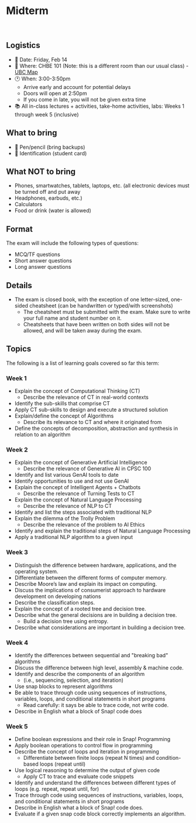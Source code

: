 # Midterm

<br>

## Logistics
- 📅 Date: Friday, Feb 14
- 📍 Where: CHBE 101 (Note: this is a different room than our usual class) - [UBC Map](https://maps.ubc.ca/?code=CHBE)
- 🕐 When: 3:00-3:50pm 
  - Arrive early and account for potential delays
  - Doors will open at 2:50pm
  - If you come in late, you will not be given extra time
- 📚 All in-class lectures + activities, take-home activities, labs: Weeks 1 through week 5 (inclusive)

## What to bring
- 📝 Pen/pencil (bring backups)
- 🪪 Identification (student card)

## What NOT to bring
- Phones, smartwatches, tablets, laptops, etc. (all electronic devices must be turned off and put away
- Headphones, earbuds, etc.)
- Calculators
- Food or drink (water is allowed)

## Format

The exam will include the following types of questions:

- MCQ/TF questions 
- Short answer questions 
- Long answer questions 
  
## Details

- The exam is closed book, with the exception of one letter-sized, one-sided cheatsheet (can be handwritten or typed/with screenshots)
  - The cheatsheet must be submitted with the exam. Make sure to write your full name and student number on it.
  - Cheatsheets that have been written on both sides will not be allowed, and will be taken away during the exam.

## Topics

The following is a list of learning goals covered so far this term:

### Week 1
- Explain the concept of Computational Thinking (CT) 
  - Describe the relevance of CT in real-world contexts
- Identify the sub-skills that comprise CT
- Apply CT sub-skills to design and execute a structured solution
- Explain/define the concept of Algorithms
  - Describe its relevance to CT and where it originated from
- Define the concepts of decomposition, abstraction and synthesis in relation to an algorithm

### Week 2
- Explain the concept of Generative Artificial Intelligence
  - Describe the relevance of Generative AI in CPSC 100
- Identify and list various GenAI tools to date
- Identify opportunities to use and not use GenAI
- Explain the concept of Intelligent Agents + Chatbots
  - Describe the relevance of Turning Tests to CT
- Explain the concept of Natural Language Processing 
  - Describe the relevance of NLP to CT
- Identify and list the steps associated with traditional NLP
- Explain the dilemma of the Trolly Problem 
  - Describe the relevance of the problem to AI Ethics
- Identify and explain the traditional steps of Natural Language Processing 
- Apply a traditional NLP algorithm to a given input

### Week 3
- Distinguish the difference between hardware, applications, and the operating system.
- Differentiate between the different forms of computer memory.
- Describe Moore’s law and explain its impact on computing.
- Discuss the implications of consumerist approach to hardware development on developing nations
- Describe the classification steps.
- Explain the concept of a rooted tree and decision tree.
- Describe what the general decisions are in building a decision tree. 
  - Build a decision tree using entropy.
- Describe what considerations are important in building a decision tree.

### Week 4
- Identify the differences between sequential and "breaking bad" algorithms
- Discuss the difference between high level, assembly & machine code.
- Identify and describe the components of an algorithm 
  - (i.e., sequencing, selection, and iteration)
- Use snap blocks to represent algorithms
- Be able to trace through code using sequences of instructions, variables, loops, and conditional statements in short programs
  - Read carefully: it says be able to trace code, not write code.
- Describe in English what a block of Snap! code does

### Week 5
- Define boolean expressions and their role in Snap! Programming
- Apply boolean operations to control flow in programming 
- Describe the concept of loops and iteration in programming 
  - Differentiate between finite loops (repeat N times) and condition-based loops (repeat until) 
- Use logical reasoning to determine the output of given code 
  - Apply CT to trace and evaluate code snippets
- Identify and understand the differences between different types of loops (e.g. repeat, repeat until, for)
- Trace through code using sequences of instructions, variables, loops, and conditional statements in short programs
- Describe in English what a block of Snap! code does. 
- Evaluate if a given snap code block correctly implements an algorithm.
